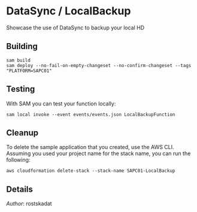 # DataSync / LocalBackup

Showcase the use of DataSync to backup your local HD

## Building

```shell
sam build 
sam deploy --no-fail-on-empty-changeset --no-confirm-changeset --tags "PLATFORM=SAPC01" 
```

## Testing

With SAM you can test your function locally:

```shell
sam local invoke --event events/events.json LocalBackupFunction
```

## Cleanup

To delete the sample application that you created, use the AWS CLI. Assuming you used your project name for the stack name, you can run the following:

```shell
aws cloudformation delete-stack --stack-name SAPC01-LocalBackup
```

## Details

*Author*: rostskadat
